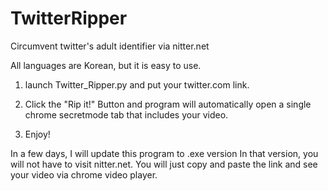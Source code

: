 # TwitterRipper
Circumvent twitter's adult identifier via nitter.net

All languages are Korean, but it is easy to use.

1. launch Twitter_Ripper.py and put your twitter.com link. 

2. Click the "Rip it!" Button and program will automatically open a single chrome secretmode tab that includes your video.

3. Enjoy!


In a few days, I will update this program to .exe version
In that version, you will not have to visit nitter.net.
You will just copy and paste the link and see your video via chrome video player.


